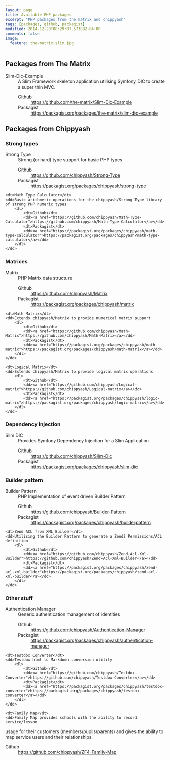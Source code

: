 ```yaml
---
layout: page
title: Available PHP packages
excerpt: "PHP packages from the matrix and chippyash"
tags: [packages, github, packagist]
modified: 2014-12-20T08:29:07.573882-04:00
comments: false
image:
  feature: the-matrix-slim.jpg
---
```


## Packages from The Matrix

<dl>
    <dt>Slim-Dic-Example</dt>
    <dd>A Slim Framework skeleton application utilising Symfony DIC to create a super thin MVC. 
        <dl>
            <dt>Github</dt>
            <dd><a href="https://github.com/the-matrix/Slim-Dic-Example">https://github.com/the-matrix/Slim-Dic-Example</a></dd>
            <dt>Packagist</dt>
            <dd><a href="https://packagist.org/packages/the-matrix/slim-dic-example">https://packagist.org/packages/the-matrix/slim-dic-example</a></dd>
        </dl>
    </dd>
</dl>

## Packages from Chippyash

### Strong types

<dl>
    <dt>Strong Type</dt>
    <dd>Strong (or hard) type support for basic PHP types
        <dl>
            <dt>Github</dt>
            <dd><a href="https://github.com/chippyash/Strong-Type">https://github.com/chippyash/Strong-Type</a></dd>
            <dt>Packagist</dt>
            <dd><a href="https://packagist.org/packages/chippyash/strong-type">https://packagist.org/packages/chippyash/strong-type</a></dd>
        </dl>
    </dd>

    <dt>Math Type Calculator</dt>
    <dd>Basic arithmetic operations for the chippyash/Strong-Type library of strong PHP numeric types
        <dl>
            <dt>Github</dt>
            <dd><a href="https://github.com/chippyash/Math-Type-Calculator">https://github.com/chippyash/Math-Type-Calculator</a></dd>
            <dt>Packagist</dt>
            <dd><a href="https://packagist.org/packages/chippyash/math-type-calculator">https://packagist.org/packages/chippyash/math-type-calculator</a></dd>
        </dl>
    </dd>
</dl>

### Matrices

<dl>
    <dt>Matrix</dt>
    <dd>PHP Matrix data structure
        <dl>
            <dt>Github</dt>
            <dd><a href="https://github.com/chippyash/Matrix">https://github.com/chippyash/Matrix</a></dd>
            <dt>Packagist</dt>
            <dd><a href="https://packagist.org/packages/chippyash/matrix">https://packagist.org/packages/chippyash/matrix</a></dd>
        </dl>
    </dd>

    <dt>Math Matrix</dt>
    <dd>Extends chippyash/Matrix to provide numerical matrix support
        <dl>
            <dt>Github</dt>
            <dd><a href="https://github.com/chippyash/Math-Matrix">https://github.com/chippyash/Math-Matrix</a></dd>
            <dt>Packagist</dt>
            <dd><a href="https://packagist.org/packages/chippyash/math-matrix">https://packagist.org/packages/chippyash/math-matrix</a></dd>
        </dl>
    </dd>

    <dt>Logical Matrix</dt>
    <dd>Extends chippyash/Matrix to provide logical matrix operations
        <dl>
            <dt>Github</dt>
            <dd><a href="https://github.com/chippyash/Logical-matrix">https://github.com/chippyash/Logical-matrix</a></dd>
            <dt>Packagist</dt>
            <dd><a href="https://packagist.org/packages/chippyash/logic-matrix">https://packagist.org/packages/chippyash/logic-matrix</a></dd>
        </dl>
    </dd>
</dl>

### Dependency injection

<dl>
    <dt>Slim DIC</dt>
    <dd>Provides Symfony Dependency Injection for a Slim Application
        <dl>
            <dt>Github</dt>
            <dd><a href="https://github.com/chippyash/Slim-Dic">https://github.com/chippyash/Slim-Dic</a></dd>
            <dt>Packagist</dt>
            <dd><a href="https://packagist.org/packages/chippyash/slim-dic">https://packagist.org/packages/chippyash/slim-dic</a></dd>
        </dl>
    </dd>
</dl>

### Builder pattern

<dl>
    <dt>Builder Pattern</dt>
    <dd>PHP Implementation of event driven Builder Pattern
        <dl>
            <dt>Github</dt>
            <dd><a href="https://github.com/chippyash/Builder-Pattern">https://github.com/chippyash/Builder-Pattern</a></dd>
            <dt>Packagist</dt>
            <dd><a href="https://packagist.org/packages/chippyash/builderpattern">https://packagist.org/packages/chippyash/builderpattern</a></dd>
        </dl>
    </dd>

    <dt>Zend ACL from XML Builder</dt>
    <dd>Utilising the Builder Pattern to generate a Zend2 Permissions/ACL definition
        <dl>
            <dt>Github</dt>
            <dd><a href="https://github.com/chippyash/Zend-Acl-Xml-Builder">https://github.com/chippyash/Zend-Acl-Xml-Builder</a></dd>
            <dt>Packagist</dt>
            <dd><a href="https://packagist.org/packages/chippyash/zend-acl-xml-builder">https://packagist.org/packages/chippyash/zend-acl-xml-builder</a></dd>
        </dl>
    </dd>
</dl>

### Other stuff

<dl>
    <dt>Authentication Manager</dt>
    <dd>Generic authentication management of identities
        <dl>
            <dt>Github</dt>
            <dd><a href="https://github.com/chippyash/Authentication-Manager">https://github.com/chippyash/Authentication-Manager</a></dd>
            <dt>Packagist</dt>
            <dd><a href="https://packagist.org/packages/chippyash/authentication-manager">https://packagist.org/packages/chippyash/authentication-manager</a></dd>
        </dl>
    </dd>

    <dt>Testdox Converter</dt>
    <dd>Testdox html to Markdown conversion utility
        <dl>
            <dt>Github</dt>
            <dd><a href="https://github.com/chippyash/Testdox-Converter">https://github.com/chippyash/Testdox-Converter</a></dd>
            <dt>Packagist</dt>
            <dd><a href="https://packagist.org/packages/chippyash/testdox-converter">https://packagist.org/packages/chippyash/testdox-converter</a></dd>
        </dl>
    </dd>

    <dt>Family Map</dt>
    <dd>Family Map provides schools with the ability to record service/lesson 
usage for their customers (members/pupils/parents) and gives the ability to map 
service users and their relationships.
        <dl>
            <dt>Github</dt>
            <dd><a href="https://github.com/chippyash/ZF4-Family-Map">https://github.com/chippyash/ZF4-Family-Map</a></dd>
        </dl>
    </dd>

</dl>
